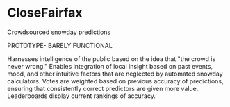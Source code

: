 # CloseFairfax
Crowdsourced snowday predictions

PROTOTYPE- BARELY FUNCTIONAL

Harnesses intelligence of the public based on the idea that "the crowd is never wrong." Enables integration of local insight based on past events, mood, and other intuitive factors that are neglected by automated snowday calculators. Votes are weighted based on previous accuracy of predictions, ensuring that consistently correct predictors are given more value. Leaderboards display current rankings of accuracy.

